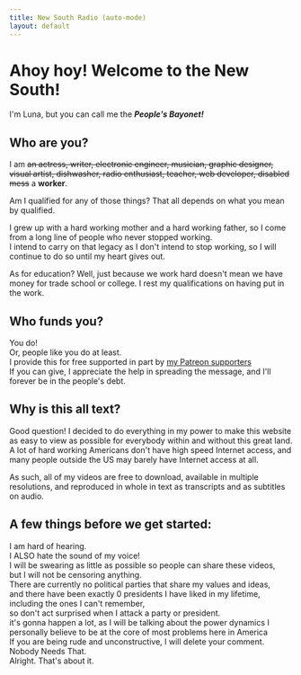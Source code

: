 ```yaml
---
title: New South Radio (auto-mode)
layout: default
---
```

# Ahoy hoy! **Welcome to the New South!**

I'm Luna, but you can call me the ***People's Bayonet!***

## Who are you?
I am ~~an actress, writer, electronic engineer, musician, graphic designer, visual artist, dishwasher, radio enthusiast, teacher, web developer, disabled mess~~ a **worker**.

Am I qualified for any of those things? That all depends on what you mean by qualified.

I grew up with a hard working mother and a hard working father, so I come from a long line of people who never stopped working.  
I intend to carry on that legacy as I don't intend to stop working, so I will continue to do so until my heart gives out.

As for education? Well, just because we work hard doesn't mean we have money for trade school or college. I rest my qualifications on having put in the work.

## Who funds you?  
You do!  
Or, people like you do at least.  
I provide this for free supported in part by [my Patreon supporters](https://patreon.com/peoplesbayonet)  
If you can give, I appreciate the help in spreading the message, and I'll forever be in the people's debt.  

## Why is this all text?
Good question! I decided to do everything in my power to make this website as easy to view as possible for everybody within and without this great land.  
A lot of hard working Americans don't have high speed Internet access, and many people outside the US may barely have Internet access at all.

As such, all of my videos are free to download, available in multiple resolutions, and reproduced in whole in text as transcripts and as subtitles on audio.

## A few things before we get started:  
I am hard of hearing.  
I ALSO hate the sound of my voice!  
I will be swearing as little as possible so people can share these videos,  
but I will not be censoring anything.  
There are currently no political parties that share my values and ideas,  
and there have been exactly 0 presidents I have liked in my lifetime,  
including the ones I can't remember,  
so don't act surprised when I attack a party or president.  
it's gonna happen a lot, as I will be talking about the power dynamics I personally believe to be at the core of most problems here in America  
If you are being rude and unconstructive, I will delete your comment. Nobody Needs That.  
Alright. That's about it.
